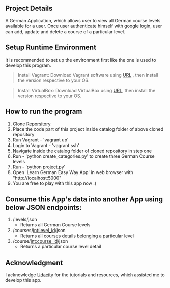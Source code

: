 Project Details
---------------
A German Application, which allows user to view all German course levels available for a user. Once user authenticate himself with google login, user can add, update and delete a course of a particular level.

Setup Runtime Environment
-------------------------
It is recommended to set up the environment first like the one is used to 
develop this program. 

> Install Vagrant: 
Download Vagrant software using [URL](https://www.vagrantup.com/downloads.html)
, then install the version respective to your OS.

> Install VirtualBox:
Download VirtualBox using [URL](https://www.virtualbox.org/wiki/Download_Old_Builds_5_1), then install the 
version respective to your OS.

How to run the program
----------------------
1. Clone [Reporsitory](https://github.com/udacity/fullstack-nanodegree-vm)
2. Place the code part of this project inside catalog folder of above cloned repository 
3. Run Vagrant - 'vagrant up'
4. Login to Vagrant - 'vagrant ssh'
5. Navigate inside the catalog folder of cloned repository in step one
6. Run - 'python create_categories.py' to create three German Course levels
7. Run - 'python project.py'
8. Open 'Learn German Easy Way App' in web browser with "http://localhost:5000"
9. You are free to play with this app now :)

Consume this App's data into another App using below JSON endpoints:
-------------------------------------------------------------------- 
1. /levels/json
    - Returns all German Course levels
2. /courses/<int:level_id>/json
    - Returns all courses details belonging a particular level
3. /course/<int:course_id>/json 
    - Returns a particular course level detail
    
Acknowledgment
--------------
I acknowledge [Udacity](https://www.udacity.com/) for the tutorials and resources, which assisted me to develop this app.
